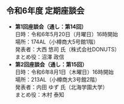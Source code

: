 ## 令和6年度 定期座談会

- **第1回座談会（通し：第14回）**  
	日時：令和6年5月20日（月曜日）16時開始  
	場所：174AL（小樽商大5号館1階）  
	発表者：大西 悠司 氏（株式会社DONUTS）  
	まとめ役：沼澤 政信
- **第2回座談会（通し：第15回）**  
	日時：令和6年8月1日（木曜日）16時開始  
	場所：213AL（小樽商大3号館2階）  
	発表者：内田 ゆず 氏（北海学園大学）  
	まとめ役：木村 泰知

